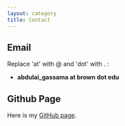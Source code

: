 ```yaml
---
layout: category
title: Contact
---
```


## Email
Replace 'at' with @ and 'dot' with . :
  * **abdulai_gassama at brown dot edu**
## Github Page
Here is my <a href="https://github.com/GilliesK"> GitHub page</a>. 

